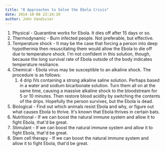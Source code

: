 ```yaml
---
title: "8 Approaches to Solve the Ebola Crisis"
date: 2014-10-08 23:24:19
author: John Vandivier
---
```




<ol>
	<li>Physical - Quarantine works for Ebola. It dies off after 15 days or so.</li>
	<li>Thermodynamic - Burn infected people. Not preferable, but effective.</li>
	<li>Temperature shock - It may be the case that forcing a person into deep hypothermia then resuscitating them would allow the Ebola to die off due to temperature shock. I'm not confident in this solution, though, because the long survival rate of Ebola outside of the body indicates temperature resiliance.</li>
	<li>Chemical - Ebola virus may be susceptible to an alkaline shock. The procedure is as follows:
<ol>
	<li>4 drip IVs containing a strong alkaline saline solution. Perhaps based in a water and sodium bicarbonate solution. Turn them all on at the same time, causing a massive alkaline shock to the bloodstream for 5 or 10 minutes. Then restore blood acidity by switching the contents of the drips. Hopefully the person survives, but the Ebola is dead.</li>
</ol>
</li>
	<li>Biological - Find out which animals resist Ebola and why, or figure out what causes Ebola to thrive. It's known that Ebola thrives in certain bats.</li>
	<li>Nutritional - If we can boost the natural immune system and allow it to fight Ebola, that'd be great.</li>
	<li>Stimulant - If we can boost the natural immune system and allow it to fight Ebola, that'd be great.</li>
	<li>Stem cell therapy - If we can boost the natural immune system and allow it to fight Ebola, that'd be great.</li>
</ol>